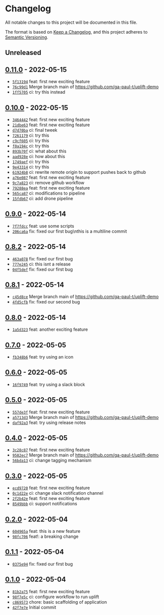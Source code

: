 # Changelog

All notable changes to this project will be documented in this file.

The format is based on [Keep a Changelog](https://keepachangelog.com/en/1.0.0/), and this project adheres to [Semantic Versioning](https://semver.org/spec/v2.0.0.html).

## Unreleased

## [0.11.0](https://github.com/ga-paul-t/uplift-demo/releases/tag/0.11.0) - 2022-05-15

- [`5f13194`](https://github.com/ga-paul-t/uplift-demo/commit/5f13194a32f20afcca3b05e5d864e1515eec38a3) feat: first new exciting feature
- [`76c99d1`](https://github.com/ga-paul-t/uplift-demo/commit/76c99d1fceb3802de4976d9d8bc66a88c7118328) Merge branch main of https://github.com/ga-paul-t/uplift-demo
- [`1ff5705`](https://github.com/ga-paul-t/uplift-demo/commit/1ff5705cdea70d867f8fc41d0c20286e607ce5a0) ci: try this instead

## [0.10.0](https://github.com/ga-paul-t/uplift-demo/releases/tag/0.10.0) - 2022-05-15

- [`3464442`](https://github.com/ga-paul-t/uplift-demo/commit/34644424e5e3982c8253262ae78260b80b07bd68) feat: first new exciting feature
- [`21dbe63`](https://github.com/ga-paul-t/uplift-demo/commit/21dbe6359272adf4392cfd3a497444fa102151ee) feat: first new exciting feature
- [`d7d70ba`](https://github.com/ga-paul-t/uplift-demo/commit/d7d70ba4ba0cbafd65ea2d58e0f52135969b3f43) ci: final tweek
- [`7261179`](https://github.com/ga-paul-t/uplift-demo/commit/72611793316a30a48bce9254ce691d76d26d0e60) ci: try this
- [`c9cf605`](https://github.com/ga-paul-t/uplift-demo/commit/c9cf605d676ac860031b0c9981577356562d1123) ci: try this
- [`f0a194c`](https://github.com/ga-paul-t/uplift-demo/commit/f0a194cc7674a341a9783f490c1143d5049f8a17) ci: try this
- [`893b70f`](https://github.com/ga-paul-t/uplift-demo/commit/893b70ff25b755a0467e4b9ca98b17339c3b9bd1) ci: what about this
- [`aad928e`](https://github.com/ga-paul-t/uplift-demo/commit/aad928e3311ebf77f6ccee4bf14df3776c451429) ci: how about this
- [`1749aef`](https://github.com/ga-paul-t/uplift-demo/commit/1749aef99dc81d7c652c22e881b05a5ba8394b14) ci: try this
- [`9e43314`](https://github.com/ga-paul-t/uplift-demo/commit/9e43314529045eb2f938d3f45ca26fc28e5391b4) ci: try this
- [`61924b8`](https://github.com/ga-paul-t/uplift-demo/commit/61924b8771af671a72c7b331968342e94e83ae39) ci: rewrite remote origin to support pushes back to github
- [`a76e087`](https://github.com/ga-paul-t/uplift-demo/commit/a76e08793c3324abe115a264d733804aecf5b0f5) feat: first new exciting feature
- [`9c7a823`](https://github.com/ga-paul-t/uplift-demo/commit/9c7a823f1283f54f32302951fae81e688a0c5c9e) ci: remove github workflow
- [`79288ea`](https://github.com/ga-paul-t/uplift-demo/commit/79288ea16cc3bc7847c75eb932323e3c7541383f) feat: first new exciting feature
- [`565ca87`](https://github.com/ga-paul-t/uplift-demo/commit/565ca87a50fcdbd35d419750fc56e4701a4c3a9b) ci: modifications to pipeline
- [`15fdb67`](https://github.com/ga-paul-t/uplift-demo/commit/15fdb670e5987d686f50dca97f1fd80cc9d99696) ci: add drone pipeline

## [0.9.0](https://github.com/ga-paul-t/uplift-demo/releases/tag/0.9.0) - 2022-05-14

- [`7f7fdcc`](https://github.com/ga-paul-t/uplift-demo/commit/7f7fdcc815d7771e2e7f948fa7812370b5bab31e) feat: use some scripts
- [`206ca6a`](https://github.com/ga-paul-t/uplift-demo/commit/206ca6a5de78a35979696d152efef5b0cb1c2e4b) fix: fixed our first bug\nthis is a multiline commit

## [0.8.2](https://github.com/ga-paul-t/uplift-demo/releases/tag/0.8.2) - 2022-05-14

- [`463a078`](https://github.com/ga-paul-t/uplift-demo/commit/463a0787eb2d04efe69e02e0ea4b15c23f934b5f) fix: fixed our first bug
- [`777e245`](https://github.com/ga-paul-t/uplift-demo/commit/777e245ed429660b14a10838fe8f84d395f54dd3) ci: this isnt a release
- [`04f5def`](https://github.com/ga-paul-t/uplift-demo/commit/04f5def2f7e83138ae4164e2b178a4097589f4c7) fix: fixed our first bug

## [0.8.1](https://github.com/ga-paul-t/uplift-demo/releases/tag/0.8.1) - 2022-05-14

- [`c45d8ce`](https://github.com/ga-paul-t/uplift-demo/commit/c45d8cec438aabe941d2df319ce1333ecf8e9a33) Merge branch main of https://github.com/ga-paul-t/uplift-demo
- [`4fd5cfb`](https://github.com/ga-paul-t/uplift-demo/commit/4fd5cfbb1da25ea29b087fb65c955057f88b6ff2) fix: fixed our second bug

## [0.8.0](https://github.com/ga-paul-t/uplift-demo/releases/tag/0.8.0) - 2022-05-14

- [`1a5d323`](https://github.com/ga-paul-t/uplift-demo/commit/1a5d32336e650ed05260f491c3efec46d219eb9f) feat: another exciting feature

## [0.7.0](https://github.com/ga-paul-t/uplift-demo/releases/tag/0.7.0) - 2022-05-05

- [`fb348b6`](https://github.com/ga-paul-t/uplift-demo/commit/fb348b6eece39e662d226f53e934cd2d153f0f29) feat: try using an icon

## [0.6.0](https://github.com/ga-paul-t/uplift-demo/releases/tag/0.6.0) - 2022-05-05

- [`16f9749`](https://github.com/ga-paul-t/uplift-demo/commit/16f974963a8fb7a5c7fd0004f0b47a06ccad9ab2) feat: try using a slack block

## [0.5.0](https://github.com/ga-paul-t/uplift-demo/releases/tag/0.5.0) - 2022-05-05

- [`557de3f`](https://github.com/ga-paul-t/uplift-demo/commit/557de3f6faaabf2edf3e4f4fc9f3fdfdbe4b93b6) feat: first new exciting feature
- [`a5713d3`](https://github.com/ga-paul-t/uplift-demo/commit/a5713d390dbc9c4d48cba9e02df9adf10602061d) Merge branch main of https://github.com/ga-paul-t/uplift-demo
- [`daf92a3`](https://github.com/ga-paul-t/uplift-demo/commit/daf92a3542c077cd3c06136675739ac3ee96a7e6) feat: try using release notes

## [0.4.0](https://github.com/ga-paul-t/uplift-demo/releases/tag/0.4.0) - 2022-05-05

- [`3c28c87`](https://github.com/ga-paul-t/uplift-demo/commit/3c28c87684ebf1dc2fe27e02c6eba1a2c23ba4d9) feat: first new exciting feature
- [`9582ec7`](https://github.com/ga-paul-t/uplift-demo/commit/9582ec7a81958f1964b6ce816f051774cd4afcf3) Merge branch main of https://github.com/ga-paul-t/uplift-demo
- [`56bda13`](https://github.com/ga-paul-t/uplift-demo/commit/56bda1317d5d1d378efabff8263281f3fcde95f6) ci: change tagging mechanism

## [0.3.0](https://github.com/ga-paul-t/uplift-demo/releases/tag/0.3.0) - 2022-05-05

- [`ecd9720`](https://github.com/ga-paul-t/uplift-demo/commit/ecd972089bece78cb7602c48e615c80a36901696) feat: first new exciting feature
- [`0c1d22e`](https://github.com/ga-paul-t/uplift-demo/commit/0c1d22e56ac21e91f9fe3688d196339b2bae8efb) ci: change slack notification channel
- [`2f2b42e`](https://github.com/ga-paul-t/uplift-demo/commit/2f2b42ef859b7975f26c73badec1f4a12eeb0104) feat: first new exciting feature
- [`8549bbb`](https://github.com/ga-paul-t/uplift-demo/commit/8549bbb62124fb672f37212275f17738e88a3fac) ci: support notifications

## [0.2.0](https://github.com/ga-paul-t/uplift-demo/releases/tag/0.2.0) - 2022-05-04

- [`604965a`](https://github.com/ga-paul-t/uplift-demo/commit/604965a811ec1384272141b8eee69397aac7fdf8) feat: this is a new feature
- [`98fc706`](https://github.com/ga-paul-t/uplift-demo/commit/98fc706313020cd98bf60c9f3bcae57a5abb4a2a) feat!: a breaking change

## [0.1.1](https://github.com/ga-paul-t/uplift-demo/releases/tag/0.1.1) - 2022-05-04

- [`0375e94`](https://github.com/ga-paul-t/uplift-demo/commit/0375e94ea86df7b796942786f68de0cba293428a) fix: fixed our first bug

## [0.1.0](https://github.com/ga-paul-t/uplift-demo/releases/tag/0.1.0) - 2022-05-04

- [`81b2a75`](https://github.com/ga-paul-t/uplift-demo/commit/81b2a75dc2398d1ad7c5210b4e675ddd5fe17be5) feat: first new exciting feature
- [`98f7e5c`](https://github.com/ga-paul-t/uplift-demo/commit/98f7e5c54b21a5be4be5be456211f9496f550def) ci: configure workflow to run uplift
- [`c869573`](https://github.com/ga-paul-t/uplift-demo/commit/c8695730a3cf4b3ca9efafdf7d04ed2fbeb5a45b) chore: basic scaffolding of application
- [`42f7e7e`](https://github.com/ga-paul-t/uplift-demo/commit/42f7e7ee58a1bf3e4231b426e2f0c0d68496532b) Initial commit
